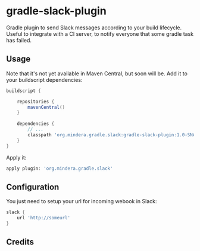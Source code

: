 # gradle-slack-plugin

Gradle plugin to send Slack messages according to your build lifecycle. Useful to integrate with a CI server, to notify everyone that some gradle task has failed.

## Usage

Note that it's not yet available in Maven Central, but soon will be.
Add it to your buildscript dependencies:

```groovy
buildscript {

    repositories {
        mavenCentral()
    }
    
    dependencies {
    	// ...
        classpath 'org.mindera.gradle.slack:gradle-slack-plugin:1.0-SNAPSHOT'
    }
}
```

Apply it:

```groovy
apply plugin: 'org.mindera.gradle.slack'
```

## Configuration 

You just need to setup your url for incoming webook in Slack:
```groovy
slack {
    url 'http://someurl'
}
```

## Credits
